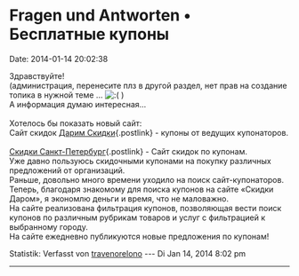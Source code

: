 Fragen und Antworten • Бесплатные купоны
========================================

Date: 2014-01-14 20:02:38

Здравствуйте!\
(администрация, перенесите плз в другой раздел, нет прав на создание
топика в нужной теме \...
![:(](http://forum.yacy-websuche.de/images/smilies/icon_e_sad.gif "Sad")
)\
А информация думаю интересная\...\
\
Хотелось бы показать новый сайт:\
Сайт скидок [Дарим Скидки](http://www.darimskidki.info/){.postlink} -
купоны от ведущих купонаторов.\
\
[Скидки Санкт-Петербург](http://www.darimskidki.info/){.postlink} - Сайт
скидок по купонам.\
Уже давно пользуюсь скидочными купонами на покупку различных предложений
от организаций.\
Раньше, довольно много времени уходило на поиск сайт-купонаторов.\
Теперь, благодаря знакомому для поиска купонов на сайте «Скидки Даром»,
я экономлю деньги и время, что не маловажно.\
На сайте реализована фильтрация купонов, позволяющая вести поиск купонов
по различным рубрикам товаров и услуг с фильтрацией к выбранному
городу.\
На сайте ежедневно публикуются новые предложения по купонам!

Statistik: Verfasst von
[travenorelono](http://forum.yacy-websuche.de/memberlist.php?mode=viewprofile&u=9102)
--- Di Jan 14, 2014 8:02 pm

------------------------------------------------------------------------

